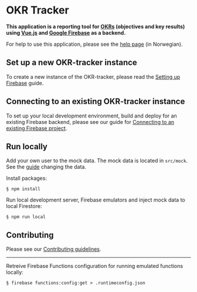 # OKR Tracker

**This application is a reporting tool for [OKRs](https://en.wikipedia.org/wiki/OKR) (objectives and key results) using [Vue.js](https://vuejs.org/) and [Google Firebase](https://firebase.google.com/) as a backend.**

For help to use this application, please see the [help page](https://okr.oslo.systems/help) (in Norwegian).

## Set up a new OKR-tracker instance

To create a new instance of the OKR-tracker, please read the [Setting up Firebase](/documentation/setting-up-firebase.md) guide.

## Connecting to an existing OKR-tracker instance

To set up your local development environment, build and deploy for an existing Firebase backend, please see our guide for [Connecting to an existing Firebase project](/documentation/connecting-to-existing-firebase.md).

## Run locally

Add your own user to the mock data. The mock data is located in `src/mock`. See the [guide](/src/mock/README.md) changing the data.

Install packages:

```
§ npm install
```

Run local development server, Firebase emulators and inject mock data to local Firestore:

```
§ npm run local
```

## Contributing

Please see our [Contributing guidelines](/documentation/contributing.md).

---

Retreive Firebase Functions configuration for running emulated functions locally:

```
§ firebase functions:config:get > .runtimeconfig.json
```
